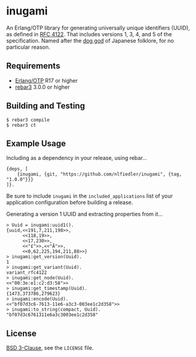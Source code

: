 # inugami

An Erlang/OTP library for generating universally unique identifiers (UUID), as defined in [RFC 4122](https://tools.ietf.org/html/rfc4122). That includes versions 1, 3, 4, and 5 of the specification. Named after the [dog god](https://en.wikipedia.org/wiki/Inugami) of Japanese folklore, for no particular reason.

## Requirements

* [Erlang/OTP](http://www.erlang.org) R17 or higher
* [rebar3](https://github.com/erlang/rebar3/) 3.0.0 or higher

## Building and Testing

```
$ rebar3 compile
$ rebar3 ct
```

## Example Usage

Including as a dependency in your release, using rebar...

```
{deps, [
    {inugami, {git, "https://github.com/nlfiedler/inugami", {tag, "1.0.0"}}}
]}.
```

Be sure to include `inugami` in the `included_applications` list of your application configuration before building a release.

Generating a version 1 UUID and extracting properties from it...

```
> Uuid = inugami:uuid1().
{uuid,<<191,7,211,198>>,
      <<118,19>>,
      <<17,230>>,
      <<"£">>,<<"Ã">>,
      <<0,62,225,194,211,88>>}
> inugami:get_version(Uuid).
1
> inugami:get_variant(Uuid).
variant_rfc4122
> inugami:get_node(Uuid).
<<"00:3e:e1:c2:d3:58">>
> inugami:get_timestamp(Uuid).
{1473,373786,279623}
> inugami:encode(Uuid).
<<"bf07d3c6-7613-11e6-a3c3-003ee1c2d358">>
> inugami:to_string(compact, Uuid).
"bf07d3c6761311e6a3c3003ee1c2d358"
```

## License

[BSD 3-Clause](https://opensource.org/licenses/BSD-3-Clause), see the `LICENSE` file.
